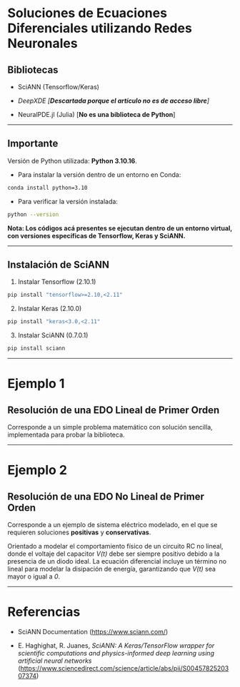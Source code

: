 # Soluciones de Ecuaciones Diferenciales utilizando Redes Neuronales



## Bibliotecas

* SciANN (Tensorflow/Keras)

* _DeepXDE \[**Descartada porque el artículo no es de acceso libre**\]_

* NeuralPDE.jl (Julia) \[**No es una biblioteca de Python**\]

---
## Importante

Versión de Python utilizada: **Python 3.10.16**.

* Para instalar la versión dentro de un entorno en Conda:

``` bash 
conda install python=3.10 
```

* Para verificar la versión instalada:

``` bash 
python --version
```


**Nota: Los códigos acá presentes se ejecutan dentro de un entorno virtual, con versiones específicas de Tensorflow, Keras y SciANN.**

---
## Instalación de SciANN

1. Instalar Tensorflow (2.10.1)

``` bash 
pip install "tensorflow>=2.10,<2.11" 
```

2. Instalar Keras (2.10.0)

``` bash 
pip install "keras<3.0,<2.11" 
```

3. Instalar SciANN (0.7.0.1)

``` bash 
pip install sciann 
```

---
# Ejemplo 1

## Resolución de una EDO Lineal de Primer Orden

Corresponde a un simple problema matemático con solución sencilla, implementada para probar la biblioteca.



---
# Ejemplo 2

## Resolución de una EDO No Lineal de Primer Orden

Corresponde a un ejemplo de sistema eléctrico modelado, en el que se requieren soluciones **positivas** y **conservativas**.

Orientado a modelar el comportamiento físico de un circuito RC no lineal, donde el voltaje del capacitor *V(t)* debe ser siempre positivo debido a la presencia de un diodo ideal. La ecuación diferencial incluye un término no lineal para modelar la disipación de energía, garantizando que *V(t)* sea mayor o igual a *0*.




---
# Referencias

* SciANN Documentation (https://www.sciann.com/)

* E. Haghighat, R. Juanes, _SciANN: A Keras/TensorFlow wrapper for scientific computations and physics-informed deep learning using artificial neural networks_ (https://www.sciencedirect.com/science/article/abs/pii/S0045782520307374)

